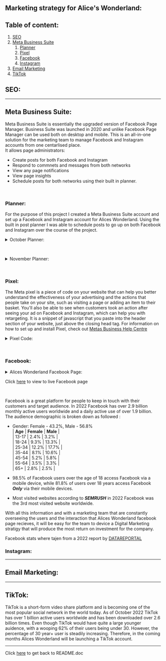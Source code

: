 ## Marketing strategy for Alice's Wonderland: 

## Table of content: 
 1. [SEO](#seo)
 1. [Meta Business Suite](#meta-business-suite)
    1. [Planner](#planner)
    1. [Pixel](#pixel)
    1. [Facebook](#facebook)
    1. [Instagram](#instagram)
 1. [Email Marketing](#email-marketing)
 1. [TikTok](#tiktok)

## SEO:

***

## Meta Business Suite:
Meta Business Suite is essentially the upgraded version of Facebook Page Manager. Business Suite was launched in 2020 and unlike Facebook Page Manager can be used both on desktop and mobile. 
This is an all-in-one solution for the marketing team to manage Facebook and Instagram accounts from one centarlised place.<br>
It allows page administrators:
* Create posts for both Facebook and Instagram
* Respond to commnets and messages from both networks
* View any page notifications
* View page insights 
* Schedule posts for both networks using their built in planner.

&nbsp;


### Planner: 
For the purpose of this project I created a Meta Business Suite account and set up a Facebook and Instagram account for Alices Wonderland. Using the built in post planner I was able to schedule posts to go up on both Facebook and Instagram over the course of the project. 

<details>
<summary>October Planner:</summary>

![October Planner](/documents/images/marketing/october_planner.png)
</details>

&nbsp;

<details>
<summary>November Planner:</summary>

![November Planner](/documents/images/marketing/november_planner.png)
</details>

&nbsp;

### Pixel:
The Meta pixel is a piece of code on your website that can help you better understand the effectiveness of your advertising and the actions that people take on your site, such as visiting a page or adding an item to their basket. You'll also be able to see when customers took an action after seeing your ad on Facebook and Instagram, which can help you with retargeting.
It is a snippet of javascript that you paste into the header section of your website, just above the closing head tag.
For information on how to set up and install Pixel, check out [Metas Business Help Centre](https://www.facebook.com/business/help/952192354843755?id=1205376682832142) 

<details>
<summary>Pixel Code:</summary>

![Pixel Code](/documents/images/marketing/pixel_code.png)
</details>

&nbsp;

### Facebook:

<details>
<summary>Alices Wonderland Facebook Page:</summary>

![Facebook](/documents/images/marketing/facebook.png)
</details>

Click [here](https://www.facebook.com/alices.wonderland.cork) to view to live Facebook page

&nbsp;


Facebook is a great platform for people to keep in touch with their customers and target audience. In 2022 Facebook has over 2.9 billion monthly active users worldwide and a daily active use of over 1.9 billion. The audience demographic is broken down as followed :
   * Gender: Female - 43.2%, Male - 56.8%   
| **Age** | **Female** | **Male** |       
| 13-17 | 2.4% | 3.2% |  
| 18-24 | 9.3% | 13.3% |  
| 25-34 | 12.2% | 17.7% |  
| 35-44 | 8.1% | 10.6% |  
| 45-54 | 5.2% | 5.8% |  
| 55-64 | 3.5% | 3.3% |  
| 65+   | 2.8% | 2.5% |  

   * 98.5% of Facebook users over the age of 18 access Facebook via a mobile device, while 81.8% of users over 18 years access Facebook ***Only*** via their mobile devices. 
   * Most visited websites according to ***SEMRUSH*** in 2022 Facebook was the 3rd most visited website worldwide. 

With all this information and with a marketing team that are constantly overseeing the users and the interaction that Alices Wonderland facebook page recieves, it will be easy for the team to device a Digital Marketing stratigy that will produce the most return on investment for the company. 

Facebook stats where tajen from a 2022 report by [DATAREPORTAL](https://datareportal.com/essential-facebook-stats)


### Instagram:

***

## Email Marketing:


***

## TikTok:
TikTok is a short-form video share platform and is becoming one of the most popular social network in the world today. As of October 2022 TikTok has over 1 billion active users worldwide and has been downloaded over 2.6 billion times.
Even though TikTok would have quite a large younger auidence, with a wooping 62% of their users being under 30. However, the percentage of 30 year+ user is steadily increasing. Therefore, in the coming months Alices Wonderland will be launching a TikTok account.

***

Click [here](/README.md) to get back to README.doc
